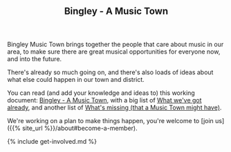 <article class="post"> <!-- centres the content in the page -->
<header class="post-header">
<h2 class="post-title">Bingley - A Music Town</h2>
</header>
<section class="main-page">
<div markdown="1">

Bingley Music Town brings together the people that care about music in our area, to make sure there are great musical opportunities for everyone now, and into the future.

There's already so much going on, and there's also loads of ideas about what else could happen in our town and district.

You can read (and add your knowledge and ideas to) this working document: [Bingley - A Music Town](https://docs.google.com/document/d/1cIwYgCtF7vX98hy2NKenFRFFM3cwq3fK3-6qjdclAss/edit), with a big list of [What we've got already](https://docs.google.com/document/d/1cIwYgCtF7vX98hy2NKenFRFFM3cwq3fK3-6qjdclAss/edit#heading=h.5vdluu5s24cx), and another list of [What's missing (that a Music Town might have)](https://docs.google.com/document/d/1cIwYgCtF7vX98hy2NKenFRFFM3cwq3fK3-6qjdclAss/edit#heading=h.azivrbtwiz2u).

We're working on a plan to make things happen, you're welcome to [join us]({{% site_url %}}/about#become-a-member).

{% include get-involved.md %}

</div>
</section>
</article>